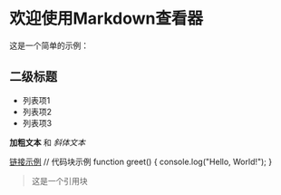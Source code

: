 # 欢迎使用Markdown查看器

这是一个简单的示例：

## 二级标题

- 列表项1
- 列表项2
- 列表项3

**加粗文本** 和 *斜体文本*

[链接示例](https://example.com)
// 代码块示例
function greet() {
    console.log("Hello, World!");
}

> 这是一个引用块
